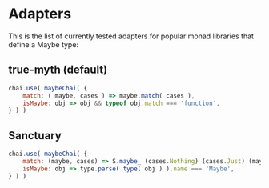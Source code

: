 # Adapters

This is the list of currently tested adapters for popular monad libraries that define a Maybe type:

## true-myth (default)
```javascript
chai.use( maybeChai( {
    match: ( maybe, cases ) => maybe.match( cases ),
    isMaybe: obj => obj && typeof obj.match === 'function',
} ) )
```

## Sanctuary
```javascript
chai.use( maybeChai( {
    match: (maybe, cases) => S.maybe_ (cases.Nothing) (cases.Just) (maybe),
    isMaybe: obj => type.parse( type( obj ) ).name === 'Maybe',
} ) )
```
